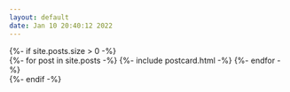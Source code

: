 ```yaml
---
layout: default
date: Jan 10 20:40:12 2022
---
```


<div class="home">
  {%- if site.posts.size > 0 -%}
    <div class="row row-cols-2 row-cols-md-3 g-4" data-masonry='{"percentPosition": true }'>
      {%- for post in site.posts -%}
        {%- include postcard.html -%}
      {%- endfor -%}
    </div>
  {%- endif -%}
</div>
